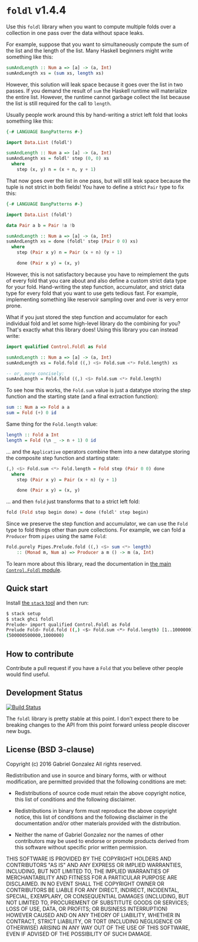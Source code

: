 # `foldl` v1.4.4

Use this `foldl` library when you want to compute multiple folds over a
collection in one pass over the data without space leaks.

For example, suppose that you want to simultaneously compute the sum of the list
and the length of the list.  Many Haskell beginners might write something like
this:

```haskell
sumAndLength :: Num a => [a] -> (a, Int)
sumAndLength xs = (sum xs, length xs)

```

However, this solution will leak space because it goes over the list in two
passes.  If you demand the result of `sum` the Haskell runtime will materialize
the entire list.  However, the runtime cannot garbage collect the list because
the list is still required for the call to `length`.

Usually people work around this by hand-writing a strict left fold that looks
something like this:

```haskell
{-# LANGUAGE BangPatterns #-}

import Data.List (foldl')

sumAndLength :: Num a => [a] -> (a, Int)
sumAndLength xs = foldl' step (0, 0) xs
  where
    step (x, y) n = (x + n, y + 1)
```

That now goes over the list in one pass, but will still leak space because the
tuple is not strict in both fields!  You have to define a strict `Pair` type to
fix this:

```haskell
{-# LANGUAGE BangPatterns #-}

import Data.List (foldl')

data Pair a b = Pair !a !b

sumAndLength :: Num a => [a] -> (a, Int)
sumAndLength xs = done (foldl' step (Pair 0 0) xs)
  where
    step (Pair x y) n = Pair (x + n) (y + 1)

    done (Pair x y) = (x, y)
```


However, this is not satisfactory because you have to reimplement the guts of
every fold that you care about and also define a custom strict data type for
your fold.  Hand-writing the step function, accumulator, and strict data type
for every fold that you want to use gets tedious fast.  For example,
implementing something like reservoir sampling over and over is very error
prone.

What if you just stored the step function and accumulator for each individual
fold and let some high-level library do the combining for you?  That's exactly
what this library does!  Using this library you can instead write:

```haskell
import qualified Control.Foldl as Fold

sumAndLength :: Num a => [a] -> (a, Int)
sumAndLength xs = Fold.fold ((,) <$> Fold.sum <*> Fold.length) xs

-- or, more concisely:
sumAndLength = Fold.fold ((,) <$> Fold.sum <*> Fold.length)
```

To see how this works, the `Fold.sum` value is just a datatype storing the step
function and the starting state (and a final extraction function):

```haskell
sum :: Num a => Fold a a
sum = Fold (+) 0 id
```

Same thing for the `Fold.length` value:

```haskell
length :: Fold a Int
length = Fold (\n _ -> n + 1) 0 id
```

... and the `Applicative` operators combine them into a new datatype storing
the composite step function and starting state:

```haskell
(,) <$> Fold.sum <*> Fold.length = Fold step (Pair 0 0) done
  where
    step (Pair x y) = Pair (x + n) (y + 1)

    done (Pair x y) = (x, y)
```

... and then `fold` just transforms that to a strict left fold:

```haskell
fold (Fold step begin done) = done (foldl' step begin)
```

Since we preserve the step function and accumulator, we can use the `Fold` type to
fold things other than pure collections.  For example, we can fold a `Producer`
from `pipes` using the same `Fold`:

```haskell
Fold.purely Pipes.Prelude.fold ((,) <$> sum <*> length)
    :: (Monad m, Num a) => Producer a m () -> m (a, Int)
```

To learn more about this library, read the documentation in
[the main `Control.Foldl` module](http://hackage.haskell.org/package/foldl/docs/Control-Foldl.html).

## Quick start

Install [the `stack` tool](http://haskellstack.org/) and then run:

```bash
$ stack setup
$ stack ghci foldl
Prelude> import qualified Control.Foldl as Fold
Prelude Fold> Fold.fold ((,) <$> Fold.sum <*> Fold.length) [1..1000000]
(500000500000,1000000)
```

## How to contribute

Contribute a pull request if you have a `Fold` that you believe other people
would find useful.

## Development Status

[![Build Status](https://travis-ci.org/Gabriel439/Haskell-Foldl-Library.png)](https://travis-ci.org/Gabriel439/Haskell-Foldl-Library)

The `foldl` library is pretty stable at this point.  I don't expect there to be
breaking changes to the API from this point forward unless people discover new
bugs.

## License (BSD 3-clause)

Copyright (c) 2016 Gabriel Gonzalez
All rights reserved.

Redistribution and use in source and binary forms, with or without modification,
are permitted provided that the following conditions are met:

* Redistributions of source code must retain the above copyright notice, this
  list of conditions and the following disclaimer.

* Redistributions in binary form must reproduce the above copyright notice, this
  list of conditions and the following disclaimer in the documentation and/or
  other materials provided with the distribution.

* Neither the name of Gabriel Gonzalez nor the names of other contributors may
  be used to endorse or promote products derived from this software without
  specific prior written permission.

THIS SOFTWARE IS PROVIDED BY THE COPYRIGHT HOLDERS AND CONTRIBUTORS "AS IS" AND
ANY EXPRESS OR IMPLIED WARRANTIES, INCLUDING, BUT NOT LIMITED TO, THE IMPLIED
WARRANTIES OF MERCHANTABILITY AND FITNESS FOR A PARTICULAR PURPOSE ARE
DISCLAIMED. IN NO EVENT SHALL THE COPYRIGHT OWNER OR CONTRIBUTORS BE LIABLE FOR
ANY DIRECT, INDIRECT, INCIDENTAL, SPECIAL, EXEMPLARY, OR CONSEQUENTIAL DAMAGES
(INCLUDING, BUT NOT LIMITED TO, PROCUREMENT OF SUBSTITUTE GOODS OR SERVICES;
LOSS OF USE, DATA, OR PROFITS; OR BUSINESS INTERRUPTION) HOWEVER CAUSED AND ON
ANY THEORY OF LIABILITY, WHETHER IN CONTRACT, STRICT LIABILITY, OR TORT
(INCLUDING NEGLIGENCE OR OTHERWISE) ARISING IN ANY WAY OUT OF THE USE OF THIS
SOFTWARE, EVEN IF ADVISED OF THE POSSIBILITY OF SUCH DAMAGE.
